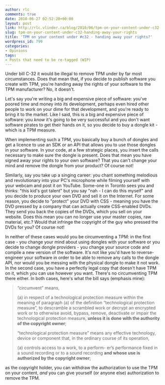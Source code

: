 ```yaml
---
author: rlc
comments: true
date: 2010-06-27 02:52:20+00:00
layout: post
link: http://rlc.vlinder.ca/blog/2010/06/tpm-on-your-content-under-c32-handing-away-your-rights/
slug: tpm-on-your-content-under-c32-handing-away-your-rights
title: 'TPM on your content under #c32 - handing away your rights?'
wordpress_id: 799
categories:
- Opinions
tags:
- Posts that need to be re-tagged (WIP)
---
```


Under bill C-32 it would be illegal to remove TPM under by far most circumstances. Does that mean that, if you decide to publish software you create with TPM, you're handing away the rights of your software to the TPM manufacturer? No, it doesn't.
<!--more-->
Let's say you're writing a big and expensive piece of software: you've poored time and money into its development, perhaps even hired other people to work on your dime for that development, and you're ready to bring it to the market. Like I said, this is a big and expensive piece of software: you _know_ it's going to be very successful and you don't want software pirates to get their hands on it, so you decide to buy a dongle kit - which is a TPM measure.

When implementing such a TPM, you basically buy a bunch of dongles and get a licence to use an SDK or an API that allows you to use those dongles in your software. In your code, at a few strategic places, you insert the calls necessary to make sure the dongle is present. Does that mean you have signed away your rights to your own software? That you can't change your mind and remove the dongle from your product? Of course not!

Similarly, say you take up a singing career: you chant something melodious and revolutionary into your PC's microphone while filming yourself with your webcam and post it on YouTube. Some-one in Toronto sees you and thinks: "this kid's got talent" but you say "nah - I can do this myself" and you decide to produce your own DVD and sell it on the Internet. For some reason, you decide to "protect" your DVD with CSS - meaning you have the DVD pressed by a company that can actually create CSS-enabled DVDs. They send you back the copies of the DVDs, which you sell on your website. Does this mean you can no longer use your master copies, raw material, etc.? Would that infringe the copyright of the guy who pressed the DVDs for you? Of course not!

In neither of these cases would you be circumventing a TPM: in the first case - you change your mind about using dongles with your software or you decide to change dongle providers - you change your source code and compile a new version of the software. It's not like you'd have to reverse-engineer your software in order to be able to remove any calls to the dongle API, nor would you be messing with the physical dongle to make it not work. In the second case, you have a perfectly legal copy that doesn't have TPM on it, which you can use however you want. There's no circumventing TPM there either. In both cases, here's what the bill says (emphasis mine):



<blockquote>“circumvent” means,

(a) in respect of a technological protection measure within the meaning of paragraph (a) of the definition “technological protection measure”, to descramble a scrambled work or decrypt an encrypted work or to otherwise avoid, bypass, remove, deactivate or impair the technological protection measure, **unless it is done with the authority of the copyright owner**;

“technological protection measure” means any effective technology, device or component that, in the ordinary course of its operation,

(a) controls access to a work, to a perform- er’s performance fixed in a sound recording or to a sound recording **and whose use is authorized by the copyright owner**;</blockquote>



as the copyright holder, you can withdraw the authorization to use the TPM on your content, _and_ you can give yourself (or anyone else) authorization to remove the TPM.
